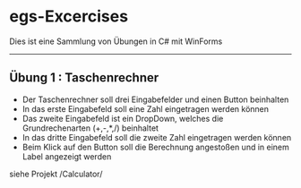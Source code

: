 # egs-Excercises

Dies ist eine Sammlung von Übungen in C# mit WinForms

-----

## Übung 1 : Taschenrechner

* Der Taschenrechner soll drei Eingabefelder und einen Button beinhalten
* In das erste Eingabefeld soll eine Zahl eingetragen werden können
* Das zweite Eingabefeld ist ein DropDown, welches die Grundrechenarten (+,-,\*,/) beinhaltet
* In das dritte Eingabefeld soll die zweite Zahl eingetragen werden können
* Beim Klick auf den Button soll die Berechnung angestoßen und in einem Label angezeigt werden

siehe Projekt /Calculator/